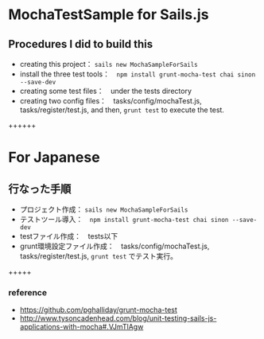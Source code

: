# MochaTestSample for Sails.js


## Procedures I did to build this
- creating this project： `sails new MochaSampleForSails`
- install the three test tools：　`npm install grunt-mocha-test chai sinon --save-dev`
- creating some test files：　under the tests directory
- creating two config files：　tasks/config/mochaTest.js, tasks/register/test.js,
and then, `grunt test` to execute the test.

++++++

# For Japanese
## 行なった手順
- プロジェクト作成： `sails new MochaSampleForSails`
- テストツール導入：　`npm install grunt-mocha-test chai sinon --save-dev`
- testファイル作成：　tests以下
- grunt環境設定ファイル作成：　tasks/config/mochaTest.js, tasks/register/test.js,
`grunt test` でテスト実行。

+++++

### reference
- https://github.com/pghalliday/grunt-mocha-test
- http://www.tysoncadenhead.com/blog/unit-testing-sails-js-applications-with-mocha#.VJmTlAgw